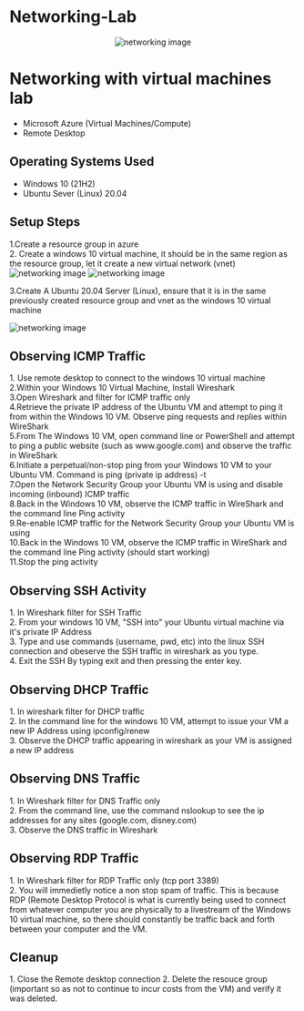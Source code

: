 # Networking-Lab
<p align="center">
<img src="https://i.imgur.com/UOlLgAX.png" alt="networking image"/>
</p>

<h1>Networking with virtual machines lab</h1>

- Microsoft Azure (Virtual Machines/Compute)
- Remote Desktop

<h2>Operating Systems Used </h2>

- Windows 10</b> (21H2)
- Ubuntu Sever (Linux) 20.04

<h2>Setup Steps</h2>
<p>
1.Create a resource group in azure
<br/>
2. Create a windows 10 virtual machine, it should be in the same region as the resource group, let it create a new virtual network (vnet)
<br/>
  <img src="https://imgur.com/ZKrTS07.png" alt="networking image"/>
  <img src="https://imgur.com/wQEw6b4.png" alt="networking image"/>
</p>
3.Create A Ubuntu 20.04 Server (Linux), ensure that it is in the same previously created resource group and vnet as the windows 10 virtual machine
</p>
<img src="https://imgur.com/gIm94qR.png" alt="networking image"/>

<h2>Observing ICMP Traffic</h2>
1. Use remote desktop to connect to the windows 10 virtual machine
<br/>
2.Within your Windows 10 Virtual Machine, Install Wireshark
<br/>
3.Open Wireshark and filter for ICMP traffic only
<br/>
4.Retrieve the private IP address of the Ubuntu VM and attempt to ping it from within the Windows 10 VM. Observe ping requests and replies within WireShark
<br/>
5.From The Windows 10 VM, open command line or PowerShell and attempt to ping a public website (such as www.google.com) and observe the traffic in WireShark
<br/>
6.Initiate a perpetual/non-stop ping from your Windows 10 VM to your Ubuntu VM. Command is ping (private ip address) -t
<br/>
7.Open the Network Security Group your Ubuntu VM is using and disable incoming (inbound) ICMP traffic
<br/>
8.Back in the Windows 10 VM, observe the ICMP traffic in WireShark and the command line Ping activity
<br/>
9.Re-enable ICMP traffic for the Network Security Group your Ubuntu VM is using
<br/>
10.Back in the Windows 10 VM, observe the ICMP traffic in WireShark and the command line Ping activity (should start working)
<br/>
11.Stop the ping activity

<h2>Observing SSH Activity</h2>
1. In Wireshark filter for SSH Traffic
<br/>
2. From your windows 10 VM, "SSH into" your Ubuntu virtual machine via it's private IP Address
<br/>
3. Type and use commands (username, pwd, etc) into the linux SSH connection and obeserve the SSH traffic in wireshark as you type.
<br/>
4. Exit the SSH By typing exit and then pressing the enter key.


<h2>Observing DHCP Traffic</h2>
1. In wireshark filter for DHCP traffic
<br/>
2. In the command line for the windows 10 VM, attempt to issue your VM a new IP Address using ipconfig/renew
<br/>
3. Observe the DHCP traffic appearing in wireshark as your VM is assigned a new IP address

<h2>Observing DNS Traffic</h2>
1. In Wireshark filter for DNS Traffic only
<br/>
2. From the command line, use the command nslookup to see the ip addresses for any sites (google.com, disney.com)
<br/>
3. Observe the DNS traffic in Wireshark

<h2>Observing RDP Traffic</h2>
1. In Wireshark filter for RDP Traffic only (tcp port 3389)
<br/>
2. You will immedietly notice a non stop spam of traffic. This is because RDP (Remote Desktop Protocol is what is currently being used to connect from whatever computer you are physically to a livestream of the Windows 10 virtual machine, so there should constantly be traffic back and forth between your computer and the VM.


<h2>Cleanup</h2>
1. Close the Remote desktop connection
2. Delete the resouce group (important so as not to continue to incur costs from the VM) and verify it was deleted.


